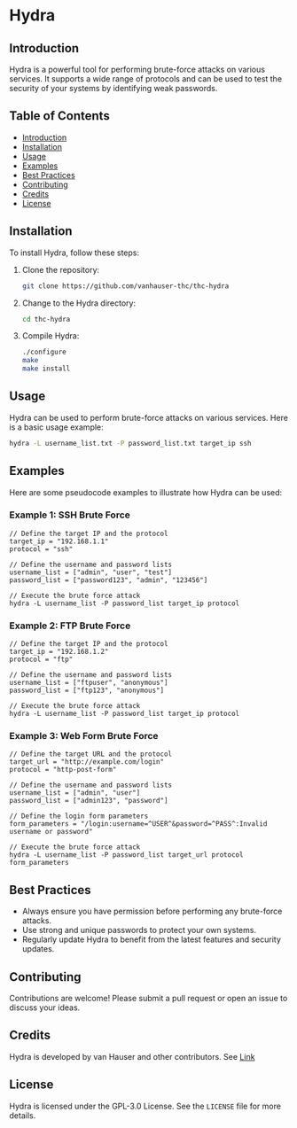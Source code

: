 
# Hydra

## Introduction
Hydra is a powerful tool for performing brute-force attacks on various services. It supports a wide range of protocols and can be used to test the security of your systems by identifying weak passwords.

## Table of Contents
- [Introduction](#introduction)
- [Installation](#installation)
- [Usage](#usage)
- [Examples](#examples)
- [Best Practices](#best-practices)
- [Contributing](#contributing)
- [Credits](#credits)
- [License](#license)

## Installation
To install Hydra, follow these steps:

1. Clone the repository:
    ```sh
    git clone https://github.com/vanhauser-thc/thc-hydra
    ```
2. Change to the Hydra directory:
    ```sh
    cd thc-hydra
    ```
3. Compile Hydra:
    ```sh
    ./configure
    make
    make install
    ```

## Usage
Hydra can be used to perform brute-force attacks on various services. Here is a basic usage example:

```sh
hydra -L username_list.txt -P password_list.txt target_ip ssh
```

## Examples
Here are some pseudocode examples to illustrate how Hydra can be used:

### Example 1: SSH Brute Force
```pseudo
// Define the target IP and the protocol
target_ip = "192.168.1.1"
protocol = "ssh"

// Define the username and password lists
username_list = ["admin", "user", "test"]
password_list = ["password123", "admin", "123456"]

// Execute the brute force attack
hydra -L username_list -P password_list target_ip protocol
```

### Example 2: FTP Brute Force
```pseudo
// Define the target IP and the protocol
target_ip = "192.168.1.2"
protocol = "ftp"

// Define the username and password lists
username_list = ["ftpuser", "anonymous"]
password_list = ["ftp123", "anonymous"]

// Execute the brute force attack
hydra -L username_list -P password_list target_ip protocol
```

### Example 3: Web Form Brute Force
```pseudo
// Define the target URL and the protocol
target_url = "http://example.com/login"
protocol = "http-post-form"

// Define the username and password lists
username_list = ["admin", "user"]
password_list = ["admin123", "password"]

// Define the login form parameters
form_parameters = "/login:username=^USER^&password=^PASS^:Invalid username or password"

// Execute the brute force attack
hydra -L username_list -P password_list target_url protocol form_parameters
```

## Best Practices
- Always ensure you have permission before performing any brute-force attacks.
- Use strong and unique passwords to protect your own systems.
- Regularly update Hydra to benefit from the latest features and security updates.

## Contributing
Contributions are welcome! Please submit a pull request or open an issue to discuss your ideas.

## Credits
Hydra is developed by van Hauser and other contributors. See [Link](https://github.com/vanhauser-thc/thc-hydra)

## License
Hydra is licensed under the GPL-3.0 License. See the `LICENSE` file for more details.
